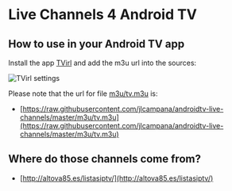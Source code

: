 # Live Channels 4 Android TV

## How to use in your Android TV app

Install the app [TVirl](https://play.google.com/store/apps/details?id=by.stari4ek.tvirl&hl=en) and add the m3u url into the sources:

![TVirl settings](https://lh3.googleusercontent.com/-bEBDgFpKoKGDowBnSY0ixIizzj19w9KfTWSt2EUcD-BNnPhBz-u_b047eZKkLTqZXI=w1966-h1482-rw)

Please note that the url for file [m3u/tv.m3u](m3u/tv.m3u) is:

- [https://raw.githubusercontent.com/jlcampana/androidtv-live-channels/master/m3u/tv.m3u](https://raw.githubusercontent.com/jlcampana/androidtv-live-channels/master/m3u/tv.m3u)

## Where do those channels come from?

- [http://altova85.es/listasiptv/](http://altova85.es/listasiptv/)

